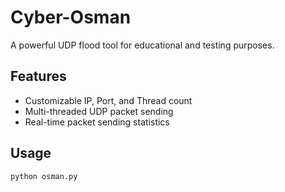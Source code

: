 # Cyber-Osman

A powerful UDP flood tool for educational and testing purposes.

## Features

- Customizable IP, Port, and Thread count
- Multi-threaded UDP packet sending
- Real-time packet sending statistics

## Usage

```bash
python osman.py
